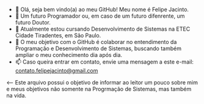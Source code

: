 - 👋 Olá, seja bem vindo(a) ao meu GitHub! Meu nome é Felipe Jacinto.
- 👀 Um futuro Programador ou, em caso de um futuro difenrente, um futuro Doutor.
- 🌱 Atualmente estou cursando Desenvolvimento de Sistemas na ETEC Cidade Tiradentes, em São Paulo. 
- 💞️ O meu objetivo com o GitHub é colaborar no entendimento da Programação e Desenvolvimento de Sistemas, buscando também ampliar o meu conhecimento dia após dia.
- 📫 Caso queira entrar em contato, envie uma mensagem a este e-mail: contato.felipejacinto@gmail.com

<-- Este arquivo possui o objetivo de informar ao leitor um pouco sobre mim e meus objetivos não somente na Progrmação de Sistemas, mas também na vida.

